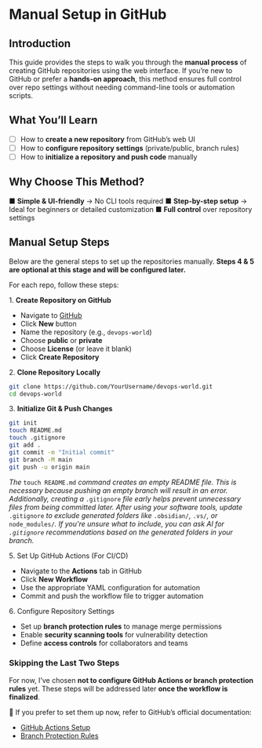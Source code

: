 # Manual Setup in GitHub

## Introduction

This guide provides the steps to walk you through the **manual process** of creating GitHub repositories using the web interface. If you’re new to GitHub or prefer a **hands-on approach**, this method ensures full control over repo settings without needing command-line tools or automation scripts.

## What You’ll Learn

- [ ] How to **create a new repository** from GitHub’s web UI 
- [ ] How to **configure repository settings** (private/public, branch rules) 
- [ ] How to **initialize a repository and push code** manually

## Why Choose This Method?

■ **Simple & UI-friendly** → No CLI tools required 
■ **Step-by-step setup** → Ideal for beginners or detailed customization 
■ **Full control** over repository settings

## Manual Setup Steps
Below are the general steps to set up the repositories manually. **Steps 4 & 5 are optional at this stage and will be configured later.**  

For each repo, follow these steps:  

1️. **Create Repository on GitHub**  
   - Navigate to [GitHub](https://github.com/)  
   - Click **New** button
   - Name the repository (e.g., `devops-world`)  
   - Choose **public** or **private**  
   - Choose **License** (or leave it blank)
   - Click **Create Repository**  

2️. **Clone Repository Locally**  
   ```bash
   git clone https://github.com/YourUsername/devops-world.git
   cd devops-world
   ```  

3️. **Initialize Git & Push Changes**  
   ```bash
   git init
   touch README.md
   touch .gitignore
   git add .
   git commit -m "Initial commit"
   git branch -M main
   git push -u origin main
   ```
   _The_ `touch README.md` _command creates an empty README file. This is necessary because pushing an empty branch will result in an error. Additionally, creating a_ `.gitignore` _file early helps prevent unnecessary files from being committed later. After using your software tools, update_ `.gitignore` _to exclude generated folders like_ `.obsidian/`_,_ `.vs/`_, or_ `node_modules/`_.  If you're unsure what to include, you can ask AI for `.gitignore` recommendations based on the generated folders in your branch._  

5️. Set Up GitHub Actions (For CI/CD)  
   - Navigate to the **Actions** tab in GitHub  
   - Click **New Workflow**  
   - Use the appropriate YAML configuration for automation  
   - Commit and push the workflow file to trigger automation  

6️. Configure Repository Settings  
   - Set up **branch protection rules** to manage merge permissions  
   - Enable **security scanning tools** for vulnerability detection  
   - Define **access controls** for collaborators and teams  

### **Skipping the Last Two Steps**  
For now, I’ve chosen **not to configure GitHub Actions or branch protection rules** yet. These steps will be addressed later **once the workflow is finalized**.  

📌 If you prefer to set them up now, refer to GitHub’s official documentation:  
- [GitHub Actions Setup](https://docs.github.com/actions)  
- [Branch Protection Rules](https://docs.github.com/en/repositories/configuring-branches-and-merges-in-your-repository/managing-branches-and-merges-in-your-repository/about-branch-protection-rules)  

